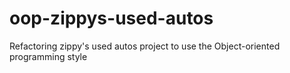# oop-zippys-used-autos

Refactoring zippy's used autos project to use the Object-oriented programming style
